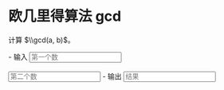 # 欧几里得算法 gcd

计算 $\\gcd(a, b)$。

<div class="grid cards" id="calc" markdown>
- 输入
    <input class="md-input md-input--stretch" id="input-a" type="number" placeholder="第一个数">
    <br><br>
    <input class="md-input md-input--stretch" id="input-b" type="number" placeholder="第二个数">
- 输出
    <input class="md-input md-input--stretch" id="output" placeholder="结果" readonly>
</div>

<script>
window.onload = function() {
    register_calc($("#calc"), function(params) {
        a = BigInt(params.a.val()), b = BigInt(params.b.val());
        if(a <= 0 || b <= 0) return "参数错误";
        if(a > 1e18 || b > 1e18) return "超出计算范围";
        return String(gcd(a, b));
    }, {a: $("#input-a"), b: $("#input-b")}, $("#output"));
}
</script>
